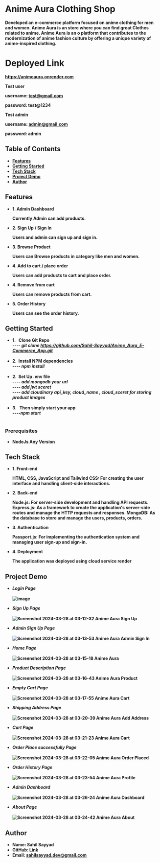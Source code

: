 # Anime Aura Clothing Shop
  
 <b> Developed an e-commerce platform focused on anime clothing for men and women. Anime Aura is an store where you can find great Clothes related to anime. Anime Aura is an o platform that contributes to the modernization of anime fashion culture by offering a unique variety of anime-inspired clothing. <b> 

# Deployed Link 
 <b>https://animeaura.onrender.com</b>
 
 <b>Test user</b>
     <p>username: test@gmail.com</p>
     <p>password: test@1234 </p>
 <b>Test admin</b>
     <p>username: admin@gmail.com</p>
     <p>password: admin </p>
## Table of Contents
-  <b> [Features](#features)</b>
-  <b> [Getting Started](#getting-started)</b>
-  <b> [Tech Stack](#Tech-Stack) </b>
-  <b> [Project Demo](#Project-Demo) </b>
-  <b> [Author](#Author)</b>

## Features
-  <b>1. Admin Dashboard</b>
     <p>Currently Admin can add products.</p>
-  <b>2. Sign Up / Sign In </b>
     <p>Users and admin can sign up and sign in.</p>
-  <b>3. Browse Product</b>
     <p>Users can Browse products in category like men and women.</p>
-  <b>4. Add to cart / place order</b>
     <p>Users can add products to cart and place order.</p>
-  <b>4. Remove from cart </b>
     <p>Users can remove products from cart.</p>
-  <b>5. Order History</b>
     <p>Users can see the order history.</p>
## Getting Started
-  <b> 1. &nbsp; Clone Git Repo  </b>
    <br>----<i> git clone https://github.com/Sahil-Sayyad/Anime_Aura_E-Commerce_App.git</i><br><br>
-  <b> 2.  &nbsp;Install NPM dependencies </b>
   <br>----<i> npm install</i> <br><br>
-  <b> 2.  &nbsp;Set Up .env file  </b>
   <br>----<i> add mongodb your url</i>
   <br>----<i> add jwt sceret</i> 
   <br>----<i> add cloudinary api_key, cloud_name , cloud_sceret for storing product images</i> <br><br>
-  <b> 3. &nbsp; Then simply start your app </b>
   <br>----<i>npm start </i><br><br>


### Prerequisites
- <b>NodeJs Any Version</b>

## Tech Stack

-  <b> 1. Front-end </b>
    <p>HTML, CSS, JavaScript and Tailwind CSS: For creating the user interface and handling client-side interactions.</p>
- <b> 2. Back-end </b>
   <p>Node.js: For server-side development and handling API requests.
      Express.js: As a framework to create the application's server-side routes and manage the HTTP requests and responses.
      MongoDB: As the database to store and manage the  users, products, orders.</p>
-  <b> 3. Authentication </b>
    <p>Passport.js: For implementing the authentication system and managing user sign-up and sign-in.</p>
-  <b> 4. Deployment </b>
   <p>The application was deployed using cloud service render</p>

## Project Demo
 - <b> <i> Login Page  </i></b> <br><br>
![image](https://github.com/Sahil-Sayyad/Anime_Aura_E-Commerce_App/assets/96423459/a08b8add-6042-4022-846a-07410260269a)


-  <b> <i> Sign Up  Page  </i></b> <br><br>
![Screenshot 2024-03-28 at 03-12-32 Anime Aura Sign Up](https://github.com/Sahil-Sayyad/Anime_Aura_E-Commerce_App/assets/96423459/18b7bf5d-5282-4198-8b36-69033fcaeeed)

-  <b> <i> Admin Sign Up Page  </i></b> <br><br>
![Screenshot 2024-03-28 at 03-13-53 Anime Aura Admin Sign In](https://github.com/Sahil-Sayyad/Anime_Aura_E-Commerce_App/assets/96423459/2dead30f-f3fb-424d-9363-ce1919809f1d)

-  <b> <i>Home Page </i></b> <br><br>
![Screenshot 2024-03-28 at 03-15-18 Anime Aura](https://github.com/Sahil-Sayyad/Anime_Aura_E-Commerce_App/assets/96423459/acc3553f-8371-4b97-bb6c-dc9319d99c9a)


-  <b> <i> Product Description Page</i></b> <br><br>
![Screenshot 2024-03-28 at 03-16-43 Anime Aura Product](https://github.com/Sahil-Sayyad/Anime_Aura_E-Commerce_App/assets/96423459/fc07e0b5-86f2-4e63-b65f-a470a22c87c7)


-  <b> <i> Empty Cart Page  </i></b> <br><br>
![Screenshot 2024-03-28 at 03-17-55 Anime Aura Cart](https://github.com/Sahil-Sayyad/Anime_Aura_E-Commerce_App/assets/96423459/bc21635d-37e6-49a4-a1bd-3f4f412f1d67)

-  <b> <i> Shipping Address Page   </i></b> <br><br>
![Screenshot 2024-03-28 at 03-20-39 Anime Aura Add Address](https://github.com/Sahil-Sayyad/Anime_Aura_E-Commerce_App/assets/96423459/8b69cb7c-39ba-4d87-bf4e-c87db1bdf47f)

-  <b> <i> Cart Page  </i></b> <br><br>
![Screenshot 2024-03-28 at 03-21-23 Anime Aura Cart](https://github.com/Sahil-Sayyad/Anime_Aura_E-Commerce_App/assets/96423459/1638c432-301f-45f7-ae9b-a65516dd32f1)

-  <b> <i> Order Place successfully Page  </i></b> <br><br>
![Screenshot 2024-03-28 at 03-22-05 Anime Aura Order Placed](https://github.com/Sahil-Sayyad/Anime_Aura_E-Commerce_App/assets/96423459/01c2d391-9969-4bda-95d4-f3700620e4e7)

-  <b> <i> Order History Page  </i></b> <br><br>
![Screenshot 2024-03-28 at 03-23-54 Anime Aura Profile](https://github.com/Sahil-Sayyad/Anime_Aura_E-Commerce_App/assets/96423459/3b60765b-4a1f-46bd-b1ab-92a6b7052438)

-  <b> <i> Admin Dashboard  </i></b> <br><br>
![Screenshot 2024-03-28 at 03-26-24 Anime Aura Dashboard](https://github.com/Sahil-Sayyad/Anime_Aura_E-Commerce_App/assets/96423459/39879eaf-8468-4164-ba29-abe22ddb336b)

-  <b> <i> About Page  </i></b> <br><br>
![Screenshot 2024-03-28 at 03-24-42 Anime Aura About](https://github.com/Sahil-Sayyad/Anime_Aura_E-Commerce_App/assets/96423459/79e27863-c95c-42c1-b723-855e9d9029cf)


## Author


- Name: Sahil Sayyad
- GitHub:  <a href = "https://github.com/Sahil-Sayyad/Anime_Aura_E-Commerce_App"> <b>Link</b> </a>
- Email: sahilsayyad.dev@gmail.com
